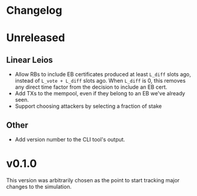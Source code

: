 # Changelog

# Unreleased

## Linear Leios

- Allow RBs to include EB certificates produced at least `L_diff` slots ago, instead of `L_vote + L_diff` slots ago. When `L_diff` is 0, this removes any direct time factor from the decision to include an EB cert.
- Add TXs to the mempool, even if they belong to an EB we've already seen.
- Support choosing attackers by selecting a fraction of stake

## Other

- Add version number to the CLI tool's output.

# v0.1.0

This version was arbitrarily chosen as the point to start tracking major changes to the simulation. 